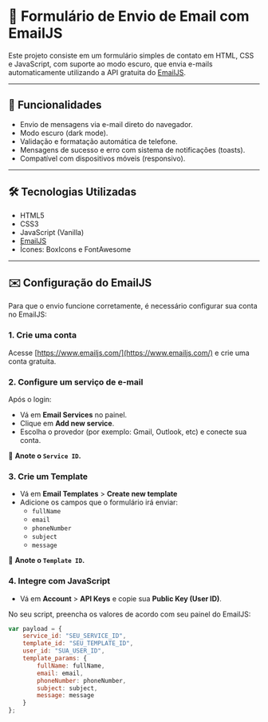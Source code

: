 # 📧 Formulário de Envio de Email com EmailJS

Este projeto consiste em um formulário simples de contato em HTML, CSS e JavaScript, com suporte ao modo escuro, que envia e-mails automaticamente utilizando a API gratuita do [EmailJS](https://www.emailjs.com/).

---

## 🚀 Funcionalidades

- Envio de mensagens via e-mail direto do navegador.
- Modo escuro (dark mode).
- Validação e formatação automática de telefone.
- Mensagens de sucesso e erro com sistema de notificações (toasts).
- Compatível com dispositivos móveis (responsivo).

---

## 🛠️ Tecnologias Utilizadas

- HTML5
- CSS3
- JavaScript (Vanilla)
- [EmailJS](https://www.emailjs.com/)
- Ícones: BoxIcons e FontAwesome

---
## ✉️ Configuração do EmailJS

Para que o envio funcione corretamente, é necessário configurar sua conta no EmailJS:

### 1. Crie uma conta

Acesse [https://www.emailjs.com/](https://www.emailjs.com/) e crie uma conta gratuita.

### 2. Configure um serviço de e-mail

Após o login:

- Vá em **Email Services** no painel.
- Clique em **Add new service**.
- Escolha o provedor (por exemplo: Gmail, Outlook, etc) e conecte sua conta.

📌 **Anote o `Service ID`.**

### 3. Crie um Template

- Vá em **Email Templates** > **Create new template**
- Adicione os campos que o formulário irá enviar:
  - `fullName`
  - `email`
  - `phoneNumber`
  - `subject`
  - `message`

📌 **Anote o `Template ID`.**

### 4. Integre com JavaScript

- Vá em **Account** > **API Keys** e copie sua **Public Key (User ID)**.

No seu script, preencha os valores de acordo com seu painel do EmailJS:

```javascript
var payload = {
    service_id: "SEU_SERVICE_ID",
    template_id: "SEU_TEMPLATE_ID",
    user_id: "SUA_USER_ID",
    template_params: {
        fullName: fullName,
        email: email,
        phoneNumber: phoneNumber,
        subject: subject,
        message: message
    }
};
